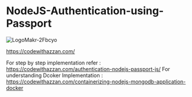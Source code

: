 # NodeJS-Authentication-using-Passport

![LogoMakr-2Fbcyo](https://user-images.githubusercontent.com/53059107/177503911-7581678c-8bdc-4ce6-a57f-c4a8879c64d4.png)

https://codewithazzan.com/

For step by step implementation refer : https://codewithazzan.com/authentication-nodejs-passport-js/
For understanding Dcoker Implementation : https://codewithazzan.com/containerizing-nodejs-mongodb-application-docker
